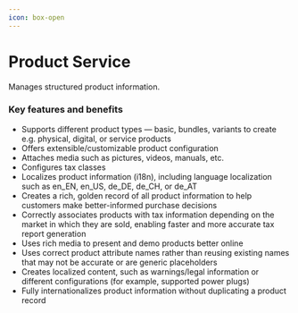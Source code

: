 ```yaml
---
icon: box-open
---
```


# Product Service

Manages structured product information.

### Key features and benefits

* Supports different product types — basic, bundles, variants to create e.g. physical, digital, or service products
* Offers extensible/customizable product configuration
* Attaches media such as pictures, videos, manuals, etc.
* Configures tax classes
* Localizes product information (i18n), including language localization such as en_EN, en_US, de_DE, de_CH, or de_AT
* Creates a rich, golden record of all product information to help customers make better-informed purchase decisions
* Correctly associates products with tax information depending on the market in which they are sold, enabling faster and more accurate tax report generation
* Uses rich media to present and demo products better online
* Uses correct product attribute names rather than reusing existing names that may not be accurate or are generic placeholders
* Creates localized content, such as warnings/legal information or different configurations (for example, supported power plugs)
* Fully internationalizes product information without duplicating a product record